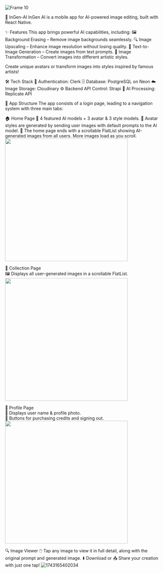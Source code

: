 

![Frame 10](https://github.com/user-attachments/assets/48482271-8d21-4363-943c-d2bdb6080629)

🚀 InGen-AI
InGen AI is a mobile app for AI-powered image editing, built with React Native.

✨ Features
This app brings powerful AI capabilities, including:
🖼️ Background Erasing – Remove image backgrounds seamlessly.
🔍 Image Upscaling – Enhance image resolution without losing quality.
📝 Text-to-Image Generation – Create images from text prompts.
🎨 Image Transformation – Convert images into different artistic styles.

Create unique avatars or transform images into styles inspired by famous artists!

🛠️ Tech Stack
🔑 Authentication: Clerk
🗄️ Database: PostgreSQL on Neon
☁️ Image Storage: Cloudinary
⚙️ Backend API Control: Strapi
🤖 AI Processing: Replicate API

📱 App Structure
The app consists of a login page, leading to a navigation system with three main tabs:

🏠 Home Page
🔹 4 featured AI models + 3 avatar & 3 style models.
🔹 Avatar styles are generated by sending user images with default prompts to the AI model.
🔹 The home page ends with a scrollable FlatList showing AI-generated images from all users. More images load as you scroll.
<img src="https://github.com/user-attachments/assets/26360391-c37c-4149-a6e3-48a96d0309eb" width="400">

📂 Collection Page  
🖼️ Displays all user-generated images in a scrollable FlatList.  
<img src="https://github.com/user-attachments/assets/b05d204b-5781-44da-a22a-df753eb28909" width="400">

👤 Profile Page  
🔹 Displays user name & profile photo.  
🔹 Buttons for purchasing credits and signing out.  
<img src="https://github.com/user-attachments/assets/0ec0d80f-3d61-443c-9564-d411a1a8bfa9" width="400">

🔍 Image Viewer
🖱️ Tap any image to view it in full detail, along with the original prompt and generated image.
⬇️ Download or 📤 Share your creation with just one tap!
![1743165402034](https://github.com/user-attachments/assets/650859f8-d1d8-4449-b04c-11b6b1a146da)

